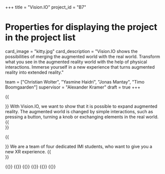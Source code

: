 +++
title = "Vision.IO"
project_id = "B7"

# Properties for displaying the project in the project list
card_image = "kitty.jpg"
card_description = "Vision.IO shows the possibilities of merging the augmented world with the real world. Transform what you see in the augmented reality world with the help of physical interactions.  Immerse yourself in a new experience that turns augmented reality into extended reality."

team = ["Christian Wolter", "Yasmine Haidri", "Jonas Mantay", "Timo Boomgaarden"]
supervisor = "Alexander Kramer"
draft = true
+++

{{<section title="Our Goal">}}
With Vision.IO, we want to show that it is possible to expand augmented reality. The augmented world is changed by simple interactions, such as pressing a button, turning a knob or exchanging elements in the real world.
{{</section>}}

{{<section title="The team">}}
We are a team of four dedicated IMI students, who want to give you a new XR experience.
{{</section>}}

{{<gallery>}}
{{<team-member image="chris.jpg" name="Chris">}}
{{<team-member image="yasmine.jpg" name="Yasmine">}}
{{<team-member image="timo.jpg" name="Timo">}}
{{<team-member image="jonas.jpg" name="Jonas">}}
{{</gallery>}}
